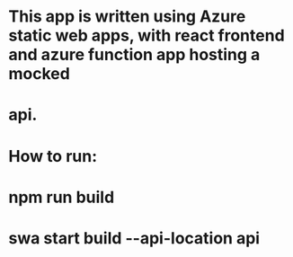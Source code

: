 # This app is written using Azure static web apps, with react frontend and azure function app hosting a mocked

# api.

# How to run:

# npm run build

# swa start build --api-location api
